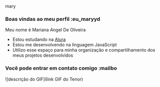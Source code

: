 mary
### Boas vindas ao meu perfil :eu_maryyd

Meu nome é Mariana Angel De Oliveira

- Estou estudando na [Alura](https://www.alura.com.br)
- Estou me desenvolvendo na linguagem JavaScript
- Utilizo esse espaço para minha organização e compartilhamento dos meus projetos desenvolvidos

### Você pode entrar em contato comigo :mailbo
![descrição do GIF](link GIF do Tenor)
